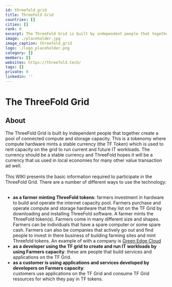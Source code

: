 ```yaml
---
id: threefold_grid
title: ThreeFold Grid
countries: []
cities: []
rank: 0
excerpt: The ThreeFold Grid is built by independent people that together create a pool of connected compute and storage capacity.
image: ./placeholder.jpg
image_caption: threefold_grid
logo: ./logo_placeholder.png
category: []
members: []
websites: https://threefold.tech/
tags: []
private: 0
linkedin: ''
---
```


# The ThreeFold Grid

## About

The ThreeFold Grid is built by independent people that together create a pool of connected compute and storage capacity. This is a tokenomy where compute hardware mints a stable currency (the TF Token) which is used to rent capacity on the grid to run current and future IT workloads.  The currency should be a stable currency and ThreeFold hopes it will be a currency that us used in local economies for many other value transaction ad well.
<br/>
<br/>
This WIKI presents the basic information required to participate in the ThreeFold Grid.  There are a number of different ways to use the technology:
<br/>
<br/>

- **as a farmer minting ThreeFold tokens**: farmers investment in hardware to build and operate the internet capacity pool.  Farmers purchase and operate compute and storage hardware that they list on the TF Grid by downloading and installing ThreeFold software.  A farmer mints the ThreeFold token(s).  Farmers come in many different size and shapes.  Farmers can be individuals that have a spare computer or some spare cash.  Farmers can also be companies that actively go out and find people to invest in there business of building farming sites and mint Threefold tokens.  An example of with a company is [Green Edge Cloud](https://www.greenedgecloud.com/)
- **as a developer using the TF grid to create and run IT workloads by using Farmers capacity**:
these are people that build services and applications on the TF Grid.
- **as a customer is using applications and services developed by developers on Farmers capacity**:  
customers use applications on the TF Grid and consume TF Grid resources for which they pay in TF tokens.

<!-- 
## Mission

## Impact

## Powered by ThreeFold

## Join saving our planet!

## Support this project

## TFGrid Solution

### Roadmap -->